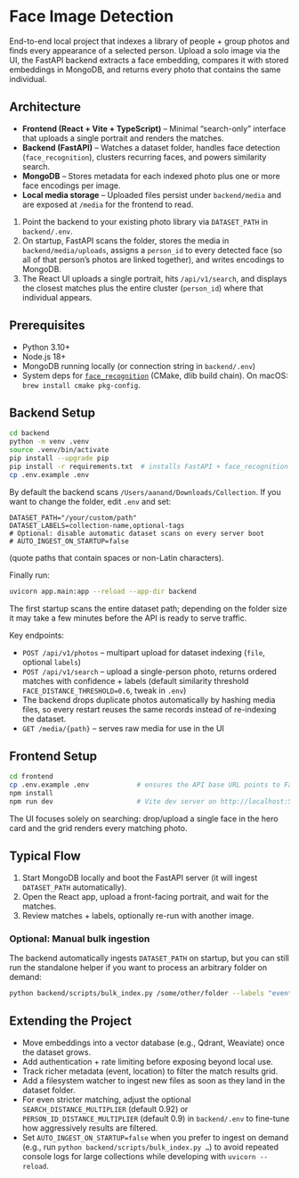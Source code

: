 # Face Image Detection

End-to-end local project that indexes a library of people + group photos and finds every appearance of a selected person. Upload a solo image via the UI, the FastAPI backend extracts a face embedding, compares it with stored embeddings in MongoDB, and returns every photo that contains the same individual.

## Architecture

- **Frontend (React + Vite + TypeScript)** – Minimal “search-only” interface that uploads a single portrait and renders the matches.
- **Backend (FastAPI)** – Watches a dataset folder, handles face detection (`face_recognition`), clusters recurring faces, and powers similarity search.
- **MongoDB** – Stores metadata for each indexed photo plus one or more face encodings per image.
- **Local media storage** – Uploaded files persist under `backend/media` and are exposed at `/media` for the frontend to read.

1. Point the backend to your existing photo library via `DATASET_PATH` in `backend/.env`.
2. On startup, FastAPI scans the folder, stores the media in `backend/media/uploads`, assigns a `person_id` to every detected face (so all of that person’s photos are linked together), and writes encodings to MongoDB.
3. The React UI uploads a single portrait, hits `/api/v1/search`, and displays the closest matches plus the entire cluster (`person_id`) where that individual appears.

## Prerequisites

- Python 3.10+
- Node.js 18+
- MongoDB running locally (or connection string in `backend/.env`)
- System deps for [`face_recognition`](https://github.com/ageitgey/face_recognition#installation) (CMake, dlib build chain). On macOS: `brew install cmake pkg-config`.

## Backend Setup

```bash
cd backend
python -m venv .venv
source .venv/bin/activate
pip install --upgrade pip
pip install -r requirements.txt  # installs FastAPI + face_recognition + models
cp .env.example .env
```

By default the backend scans `/Users/aanand/Downloads/Collection`. If you want to change the folder, edit `.env` and set:

```
DATASET_PATH="/your/custom/path"
DATASET_LABELS=collection-name,optional-tags
# Optional: disable automatic dataset scans on every server boot
# AUTO_INGEST_ON_STARTUP=false
```
(quote paths that contain spaces or non-Latin characters).

Finally run:

```bash
uvicorn app.main:app --reload --app-dir backend
```

The first startup scans the entire dataset path; depending on the folder size it may take a few minutes before the API is ready to serve traffic.

Key endpoints:

- `POST /api/v1/photos` – multipart upload for dataset indexing (`file`, optional `labels`)
- `POST /api/v1/search` – upload a single-person photo, returns ordered matches with confidence + labels (default similarity threshold `FACE_DISTANCE_THRESHOLD=0.6`, tweak in `.env`)
- The backend drops duplicate photos automatically by hashing media files, so every restart reuses the same records instead of re-indexing the dataset.
- `GET /media/{path}` – serves raw media for use in the UI

## Frontend Setup

```bash
cd frontend
cp .env.example .env            # ensures the API base URL points to FastAPI (default http://localhost:8000)
npm install
npm run dev                     # Vite dev server on http://localhost:5173
```

The UI focuses solely on searching: drop/upload a single face in the hero card and the grid renders every matching photo.

## Typical Flow

1. Start MongoDB locally and boot the FastAPI server (it will ingest `DATASET_PATH` automatically).
2. Open the React app, upload a front-facing portrait, and wait for the matches.
3. Review matches + labels, optionally re-run with another image.

### Optional: Manual bulk ingestion

The backend automatically ingests `DATASET_PATH` on startup, but you can still run the standalone helper if you want to process an arbitrary folder on demand:

```bash
python backend/scripts/bulk_index.py /some/other/folder --labels "event,2022"
```

## Extending the Project

- Move embeddings into a vector database (e.g., Qdrant, Weaviate) once the dataset grows.
- Add authentication + rate limiting before exposing beyond local use.
- Track richer metadata (event, location) to filter the match results grid.
- Add a filesystem watcher to ingest new files as soon as they land in the dataset folder.
- For even stricter matching, adjust the optional `SEARCH_DISTANCE_MULTIPLIER` (default 0.92) or `PERSON_ID_DISTANCE_MULTIPLIER` (default 0.9) in `backend/.env` to fine-tune how aggressively results are filtered.
- Set `AUTO_INGEST_ON_STARTUP=false` when you prefer to ingest on demand (e.g., run `python backend/scripts/bulk_index.py …`) to avoid repeated console logs for large collections while developing with `uvicorn --reload`.
